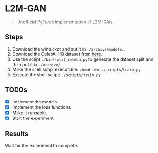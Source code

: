 # L2M-GAN
> Unofficial PyTorch implementation of L2M-GAN.

## Steps
1. Download the [wing.ckpt](https://www.dropbox.com/s/tjxpypwpt38926e/wing.ckpt) and put it in `./archive/models/`.
2. Download the CelebA-HQ dataset from [here](https://drive.google.com/open?id=1badu11NqxGf6qM3PTTooQDJvQbejgbTv).
3. Use the script `./bin/split_celeba.py` to generate the dataset split and then put it in `./archive/`.
4. Make the shell script executable: `chmod u+x ./scripts/train.py`
5. Execute the shell script: `./scripts/train.py`

## TODOs
+ [x] Implement the models.
+ [x] Implement the loss functions.
+ [x] Make it runnable.
+ [x] Start the experiment.

## Results
Wait for the experiment to complete.